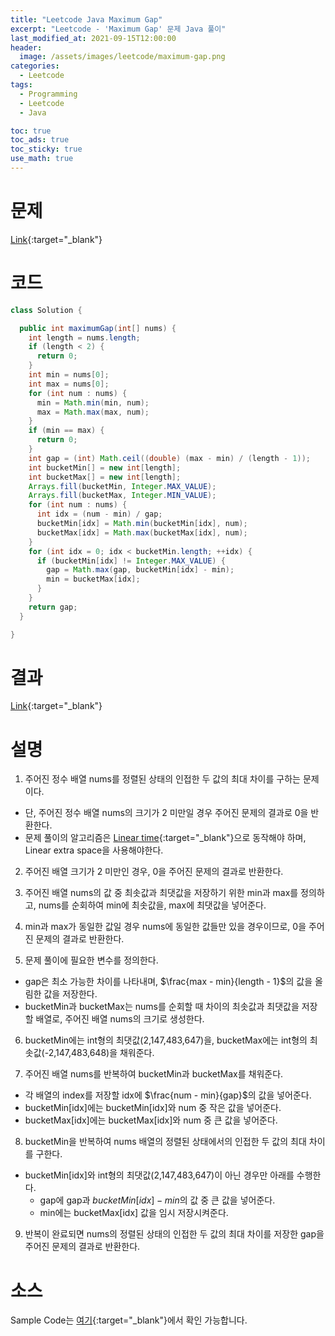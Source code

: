 ```yaml
---
title: "Leetcode Java Maximum Gap"
excerpt: "Leetcode - 'Maximum Gap' 문제 Java 풀이"
last_modified_at: 2021-09-15T12:00:00
header:
  image: /assets/images/leetcode/maximum-gap.png
categories:
  - Leetcode
tags:
  - Programming
  - Leetcode
  - Java

toc: true
toc_ads: true
toc_sticky: true
use_math: true
---
```

# 문제
[Link](https://leetcode.com/problems/maximum-gap/){:target="_blank"}

# 코드
```java
class Solution {

  public int maximumGap(int[] nums) {
    int length = nums.length;
    if (length < 2) {
      return 0;
    }
    int min = nums[0];
    int max = nums[0];
    for (int num : nums) {
      min = Math.min(min, num);
      max = Math.max(max, num);
    }
    if (min == max) {
      return 0;
    }
    int gap = (int) Math.ceil((double) (max - min) / (length - 1));
    int bucketMin[] = new int[length];
    int bucketMax[] = new int[length];
    Arrays.fill(bucketMin, Integer.MAX_VALUE);
    Arrays.fill(bucketMax, Integer.MIN_VALUE);
    for (int num : nums) {
      int idx = (num - min) / gap;
      bucketMin[idx] = Math.min(bucketMin[idx], num);
      bucketMax[idx] = Math.max(bucketMax[idx], num);
    }
    for (int idx = 0; idx < bucketMin.length; ++idx) {
      if (bucketMin[idx] != Integer.MAX_VALUE) {
        gap = Math.max(gap, bucketMin[idx] - min);
        min = bucketMax[idx];
      }
    }
    return gap;
  }

}
```

# 결과
[Link](https://leetcode.com/submissions/detail/555079290/){:target="_blank"}

# 설명
1. 주어진 정수 배열 nums를 정렬된 상태의 인접한 두 값의 최대 차이를 구하는 문제이다.
- 단, 주어진 정수 배열 nums의 크기가 2 미만일 경우 주어진 문제의 결과로 0을 반환한다.
- 문제 풀이의 알고리즘은 [Linear time](https://en.wikipedia.org/wiki/Time_complexity#:~:text=An%20algorithm%20is%20said%20to%20take%20linear%20time%2C%20or%20O,the%20size%20of%20the%20input.&text=Linear%20time%20is%20the%20best,sequentially%20read%20its%20entire%20input.){:target="_blank"}으로 동작해야 하며, Linear extra space을 사용해야한다.

2. 주어진 배열 크기가 2 미만인 경우, 0을 주어진 문제의 결과로 반환한다.

3. 주어진 배열 nums의 값 중 최솟값과 최댓값을 저장하기 위한 min과 max를 정의하고, nums를 순회하여 min에 최솟값을, max에 최댓값을 넣어준다.

4. min과 max가 동일한 값일 경우 nums에 동일한 값들만 있을 경우이므로, 0을 주어진 문제의 결과로 반환한다.

5. 문제 풀이에 필요한 변수를 정의한다.
- gap은 최소 가능한 차이를 나타내며, $\frac{max - min}{length - 1}$의 값을 올림한 값을 저장한다.
- bucketMin과 bucketMax는 nums를 순회할 때 차이의 최솟값과 최댓값을 저장할 배열로, 주어진 배열 nums의 크기로 생성한다.

6. bucketMin에는 int형의 최댓값(2,147,483,647)을, bucketMax에는 int형의 최솟값(-2,147,483,648)을 채워준다.

7. 주어진 배열 nums를 반복하여 bucketMin과 bucketMax를 채워준다.
- 각 배열의 index를 저장할 idx에 $\frac{num - min}{gap}$의 값을 넣어준다.
- bucketMin[idx]에는 bucketMin[idx]와 num 중 작은 값을 넣어준다.
- bucketMax[idx]에는 bucketMax[idx]와 num 중 큰 값을 넣어준다.

8. bucketMin을 반복하여 nums 배열의 정렬된 상태에서의 인접한 두 값의 최대 차이를 구한다.
- bucketMin[idx]와 int형의 최댓값(2,147,483,647)이 아닌 경우만 아래를 수행한다.
  - gap에 gap과 $bucketMin[idx] - min$의 값 중 큰 값을 넣어준다.
  - min에는 bucketMax[idx] 값을 임시 저장시켜준다.

9. 반복이 완료되면 nums의 정렬된 상태의 인접한 두 값의 최대 차이를 저장한 gap을 주어진 문제의 결과로 반환한다.

# 소스
Sample Code는 [여기](https://github.com/GracefulSoul/leetcode/blob/master/src/main/java/gracefulsoul/problems/MaximumGap.java){:target="_blank"}에서 확인 가능합니다.